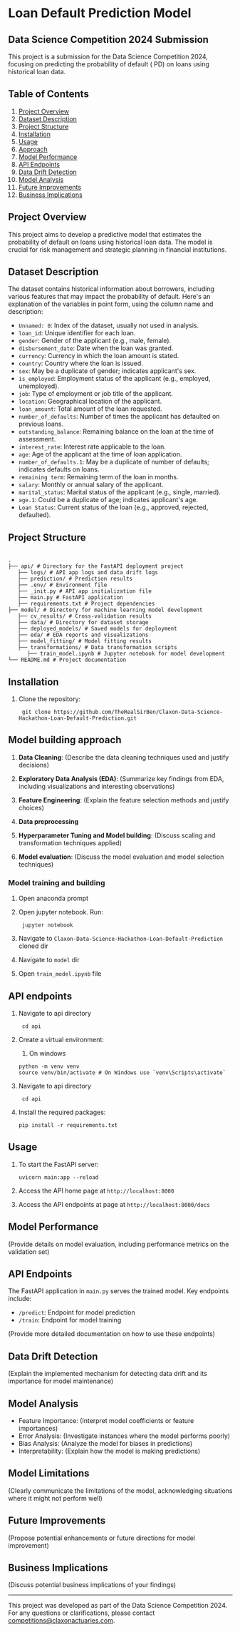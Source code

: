 # Loan Default Prediction Model

## Data Science Competition 2024 Submission

This project is a submission for the Data Science Competition 2024, focusing on predicting the probability of default (
PD) on loans using historical loan data.

## Table of Contents

1. [Project Overview](#project-overview)
2. [Dataset Description](#dataset-description)
3. [Project Structure](#project-structure)
4. [Installation](#installation)
5. [Usage](#usage)
6. [Approach](#approach)
7. [Model Performance](#model-performance)
8. [API Endpoints](#api-endpoints)
9. [Data Drift Detection](#data-drift-detection)
10. [Model Analysis](#model-analysis)
11. [Future Improvements](#future-improvements)
12. [Business Implications](#business-implications)

## Project Overview

This project aims to develop a predictive model that estimates the probability of default on loans using historical loan
data. The model is crucial for risk management and strategic planning in financial institutions.

## Dataset Description

The dataset contains historical information about borrowers, including various features that may impact the probability
of default.
Here's an explanation of the variables in point form, using the column name and description:

- `Unnamed: 0`: Index of the dataset, usually not used in analysis.
- `loan_id`: Unique identifier for each loan.
- `gender`: Gender of the applicant (e.g., male, female).
- `disbursement_date`: Date when the loan was granted.
- `currency`: Currency in which the loan amount is stated.
- `country`: Country where the loan is issued.
- `sex`: May be a duplicate of gender; indicates applicant's sex.
- `is_employed`: Employment status of the applicant (e.g., employed, unemployed).
- `job`: Type of employment or job title of the applicant.
- `location`: Geographical location of the applicant.
- `loan_amount`: Total amount of the loan requested.
- `number_of_defaults`: Number of times the applicant has defaulted on previous loans.
- `outstanding_balance`: Remaining balance on the loan at the time of assessment.
- `interest_rate`: Interest rate applicable to the loan.
- `age`: Age of the applicant at the time of loan application.
- `number_of_defaults.1`: May be a duplicate of number of defaults; indicates defaults on loans.
- `remaining term`: Remaining term of the loan in months.
- `salary`: Monthly or annual salary of the applicant.
- `marital_status`: Marital status of the applicant (e.g., single, married).
- `age.1`: Could be a duplicate of age; indicates applicant's age.
- `Loan Status`: Current status of the loan (e.g., approved, rejected, defaulted).

## Project Structure

```

.
├── api/ # Directory for the FastAPI deployment project
   ├── logs/ # API app logs and data drift logs
   ├── prediction/ # Prediction results
   ├── .env/ # Environment file
   ├── _init.py # API app initialization file
   ├── main.py # FastAPI application
   ├── requirements.txt # Project dependencies
├── model/ # Directory for machine learning model development
   ├── cv_results/ # Cross-validation results
   ├── data/ # Directory for dataset storage
   ├── deployed_models/ # Saved models for deployment
   ├── eda/ # EDA reports and visualizations
   ├── model_fitting/ # Model fitting results
   ├── transformations/ # Data transformation scripts
      ├── train_model.ipynb # Jupyter notebook for model development
└── README.md # Project documentation

```

## Installation

1. Clone the repository:
   ```
    git clone https://github.com/TheRealSirBen/Claxon-Data-Science-Hackathon-Loan-Default-Prediction.git
   ```

## Model building approach

1. **Data Cleaning**: (Describe the data cleaning techniques used and justify decisions)

2. **Exploratory Data Analysis (EDA)**: (Summarize key findings from EDA, including visualizations and interesting observations)

3. **Feature Engineering**: (Explain the feature selection methods and justify choices)

4. **Data preprocessing**

5. **Hyperparameter Tuning and Model building**: (Discuss scaling and transformation techniques applied)

6. **Model evaluation**: (Discuss the model evaluation and model selection techniques)

### Model training and building

1. Open anaconda prompt

2. Open jupyter notebook. Run:
   ```
    jupyter notebook
   ```
3. Navigate to `Claxon-Data-Science-Hackathon-Loan-Default-Prediction` cloned dir
4. Navigate to `model` dir
5. Open `train_model.ipynb` file

## API endpoints

1. Navigate to api directory
   ```
    cd api
   ```

2. Create a virtual environment:
   1. On windows
   ```
   python -m venv venv
   source venv/bin/activate # On Windows use `venv\Scripts\activate`
   ```

3. Navigate to api directory
   ```
    cd api
   ```

4. Install the required packages:
   ```
   pip install -r requirements.txt
   ```

## Usage

1. To start the FastAPI server:
   ```
   uvicorn main:app --reload
   ```

2. Access the API home page at `http://localhost:8000`
3. Access the API endpoints at page at `http://localhost:8000/docs`


## Model Performance

(Provide details on model evaluation, including performance metrics on the validation set)

## API Endpoints

The FastAPI application in `main.py` serves the trained model. Key endpoints include:

- `/predict`: Endpoint for model prediction
- `/train`: Endpoint for model training

(Provide more detailed documentation on how to use these endpoints)

## Data Drift Detection

(Explain the implemented mechanism for detecting data drift and its importance for model maintenance)

## Model Analysis

- Feature Importance: (Interpret model coefficients or feature importances)
- Error Analysis: (Investigate instances where the model performs poorly)
- Bias Analysis: (Analyze the model for biases in predictions)
- Interpretability: (Explain how the model is making predictions)

## Model Limitations

(Clearly communicate the limitations of the model, acknowledging situations where it might not perform well)

## Future Improvements

(Propose potential enhancements or future directions for model improvement)

## Business Implications

(Discuss potential business implications of your findings)

---

This project was developed as part of the Data Science Competition 2024. For any questions or clarifications, please contact competitions@claxonactuaries.com.